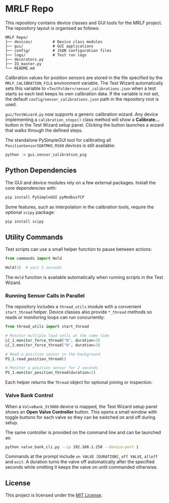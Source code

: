 # MRLF Repo

This repository contains device classes and GUI tools for the MRLF project. The repository layout is organised as follows:

```
MRLF Repo/
├── devices/         # Device class modules
├── gui/             # GUI applications
├── config/          # JSON configuration files
├── logs/            # Test run logs
├── decorators.py
├── IO_master.py
└── README.md
```



Calibration values for position sensors are stored in the file specified by the
`MRLF_CALIBRATION_FILE` environment variable. The Test Wizard automatically sets
this variable to `<TestFolder>/sensor_calibrations.json` when a test starts so
each test keeps its own calibration data. If the variable is not set, the
default `config/sensor_calibrations.json` path in the repository root is used.

`gui/TestWizard.py` now supports a generic calibration wizard. Any device
implementing a `calibration_steps()` class method will show a **Calibrate…**
button in the Test Wizard setup panel. Clicking the button launches a wizard
that walks through the defined steps.

The standalone PySimpleGUI tool for calibrating all
`PositionSensorSDATMHS_M160` devices is still available:

```bash
python -m gui.sensor_calibration_psg
```

## Python Dependencies

The GUI and device modules rely on a few external packages. Install the core
dependencies with:

```bash
pip install PySimpleGUI pyModbusTCP
```


Some features, such as interpolation in the calibration tools, require the
optional `scipy` package:

```bash
pip install scipy
```

## Utility Commands

Test scripts can use a small helper function to pause between actions:

```python
from commands import Hold

Hold(3)  # wait 3 seconds
```

The `Hold` function is available automatically when running scripts in the Test Wizard.

### Running Sensor Calls in Parallel

The repository includes a ``thread_utils`` module with a convenient
``start_thread`` helper. Device classes also provide ``*_thread`` methods so
reads or monitoring loops can run concurrently:

```python
from thread_utils import start_thread

# Monitor multiple load cells at the same time
LC_1.monitor_force_thread("N", duration=3)
LC_2.monitor_force_thread("N", duration=3)

# Read a position sensor in the background
PS_1.read_position_thread()

# Monitor a position sensor for 2 seconds
PS_1.monitor_position_thread(duration=2)
```

Each helper returns the ``Thread`` object for optional joining or inspection.

### Valve Bank Control

When a `ValveBank_SY3000` device is mapped, the Test Wizard setup panel shows an
**Open Valve Controller** button. This opens a small window with toggle buttons
for each valve so they can be switched on and off during setup.

The same controller is provided on the command line and can be launched as:

```bash
python valve_bank_cli.py --ip 192.168.1.250 --device-port 1
```

Commands at the prompt include `on VALVE [DURATION]`, `off VALVE`, `alloff` and `exit`. A duration turns the valve off automatically after the specified seconds while omitting it keeps the valve on until commanded otherwise.

## License

This project is licensed under the [MIT License](LICENSE).
